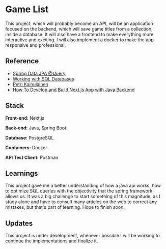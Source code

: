 
# Game List

This project, which will probably become an API, will be an application focused on the backend, which will save game titles from a collection, inside a database. It will also have a frontend to make everything more interactive and exciting.
I will also implement a docker to make the app responsive and professional.


## Reference

- [Spring Data JPA @Query](https://www.baeldung.com/spring-data-jpa-query)
- [Working with SQL Databases](https://docs.spring.io/spring-boot/docs/2.1.6.RELEASE/reference/html/boot-features-sql.html)
- [Petri Kainulainen](https://www.petrikainulainen.net/programming/spring-framework/spring-data-jpa-tutorial-creating-database-queries-with-the-query-annotation/)
- [How To Develop and Build Next.js App with Java Backend](https://medium.com/bb-tutorials-and-thoughts/how-to-develop-and-build-next-js-app-with-java-backend-c8101dedc79e)

## Stack

**Front-end:** Next.js

**Back-end:** Java, Spring Boot

**Database:** PostgreSQL

**Containers:** Docker

**API Test Client:** Postman
## Learnings

This project gave me a better understanding of how a java api works, how to optimize SQL queries with the objectivity that the spring framework allows us. It was a big challenge to start something of this magnitude, as I study alone and have to consult many articles on the web to correct any mistakes, but that's part of learning.
Hope to finish soon.


## Updates

This project is under development, whenever possible I will be working to continue the implementations and finalize it.